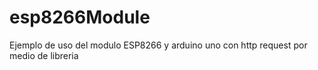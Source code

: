 # esp8266Module
Ejemplo de uso del modulo ESP8266 y arduino uno con http request por medio de libreria
